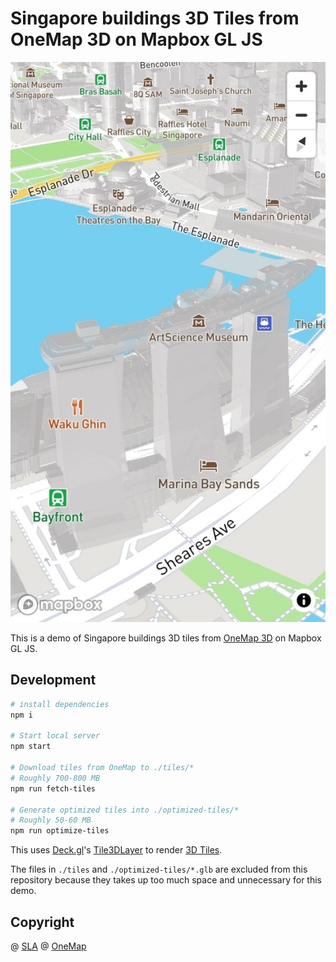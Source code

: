 Singapore buildings 3D Tiles from OneMap 3D on Mapbox GL JS
===

[![Screenshot of demo site](screenshot.jpg)](https://om3d.netlify.app/)

This is a demo of Singapore buildings 3D tiles from [OneMap 3D](https://www.onemap3d.gov.sg/) on Mapbox GL JS.

Development
---

``` bash
# install dependencies
npm i

# Start local server
npm start

# Download tiles from OneMap to ./tiles/*
# Roughly 700-800 MB
npm run fetch-tiles

# Generate optimized tiles into ./optimized-tiles/*
# Roughly 50-60 MB
npm run optimize-tiles
```

This uses [Deck.gl](https://deck.gl/)'s [Tile3DLayer](https://deck.gl/docs/api-reference/geo-layers/tile-3d-layer) to render [3D Tiles](https://www.opengeospatial.org/standards/3DTiles).

The files in `./tiles` and `./optimized-tiles/*.glb` are excluded from this repository because they takes up too much space and unnecessary for this demo.

Copyright
---

@ [SLA](https://www.sla.gov.sg/) @ [OneMap](https://www.onemap.gov.sg/legal/termsofuse.html)
